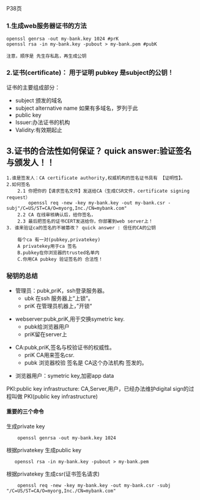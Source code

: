 P38页
### 1.生成web服务器证书的方法
    openssl genrsa -out my-bank.key 1024 #prK
    openssl rsa -in my-bank.key -pubout > my-bank.pem #pubK
```
注意，顺序是 先生存私匙，再生成公钥
```
### 2.证书(certificate)： 用于证明 pubkey 是subject的公钥！

证书的主要组成部分：
- subject 颁发的域名
- subject alternative name 如果有多域名，罗列于此
- public key
- Issuer:办法证书的机构
- Validity:有效期起止

## 3.证书的合法性如何保证？ quick answer:验证签名与颁发人！！


    1.谁是签发人：CA certificate authority,权威机构的签名证书具有 【证明性】。
    2.如何签名
        2.1 你把你的【请求签名文件】发送给CA（生成CSR文件，certificate signing request）
            openssl req -new -key my-bank.key -out my-bank.csr -subj"/C=US/ST=CA/O=myorg,Inc./CN=mybank.com"
        2.2 CA 在线审核确认后，给你签名，
        2.3 最后把签名的证书CERT发送给你，你部署到web server上！
    3. 谁来验证ca的签名的不被篡改？ quick answer : 信任的CA的公钥

        每个ca 有一对(pubkey,privatekey)
        A privatekey用于ca 签名
        B.pubkey在你浏览器的trusted名单内
        C.你用CA pubkey 验证签名的 合法性！


### 秘钥的总结

+ 管理员：pubk,priK，ssh登录服务器。
    * ubk 在ssh 服务器上“上锁”。
    * priK 在管理员机器上，”开锁“

* webserver:pubk,priK,用于交换symetric key.
    * pubk给浏览器用户
    * priK留在server上

+ CA:pubk,priK,签名与校验证书的权威性。
   * priK CA用来签名csr.
   * pubk 浏览器校验 签名是 CA这个办法机构 签发的。
* 浏览器用户：symetric key,加密app data


PKI:public key infrastructure:
    CA,Server,用户，已经办法维护digital sign的过程叫做
    PKI(public key infrastructure)


#### 重要的三个命令
 
生成private key
```
    openssl genrsa -out my-bank.key 1024 
```
 
 根据privatekey 生成public key
 ```
    openssl rsa -in my-bank.key -pubout > my-bank.pem  
 ```

根据privatekey 生成csr(证书签名请求)
```
    openssl req -new -key my-bank.key -out my-bank.csr -subj "/C=US/ST=CA/O=myorg,Inc./CN=mybank.com" 
```
